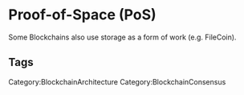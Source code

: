 # Proof-of-Space (PoS)

Some Blockchains also use storage as a form of work (e.g. FileCoin).

## Tags

Category:BlockchainArchitecture
Category:BlockchainConsensus
